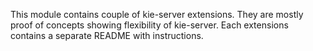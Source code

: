 This module contains couple of kie-server extensions. They are mostly proof of concepts showing flexibility of kie-server. Each extensions contains a separate README with instructions.